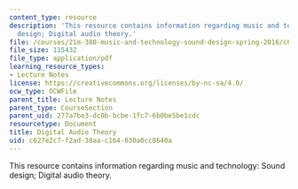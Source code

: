 ```yaml
---
content_type: resource
description: 'This resource contains information regarding music and technology: Sound
  design; Digital audio theory.'
file: /courses/21m-380-music-and-technology-sound-design-spring-2016/c627e2c7f2ad38aac164030a0cc8640a_MIT21M_380S16_Lec10.pdf
file_size: 115432
file_type: application/pdf
learning_resource_types:
- Lecture Notes
license: https://creativecommons.org/licenses/by-nc-sa/4.0/
ocw_type: OCWFile
parent_title: Lecture Notes
parent_type: CourseSection
parent_uid: 277a7be3-dc0b-bcbe-1fc7-6b0be5be1cdc
resourcetype: Document
title: Digital Audio Theory
uid: c627e2c7-f2ad-38aa-c164-030a0cc8640a
---
```

This resource contains information regarding music and technology: Sound design; Digital audio theory.